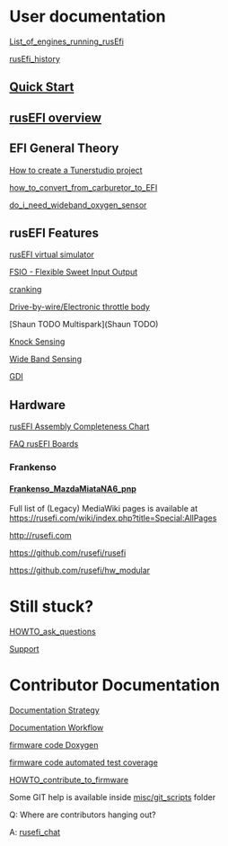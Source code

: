 
# User documentation

[List_of_engines_running_rusEfi](List_of_engines_running_rusEfi)

[rusEfi_history](rusEfi_history)


## [Quick Start](HOWTO_quick_start)

## [rusEFI overview](overview)


## EFI General Theory

[How to create a Tunerstudio project](HOWTO_create_tunerstudio_project)

[how_to_convert_from_carburetor_to_EFI](how_to_convert_from_carburetor_to_EFI)

[do_i_need_wideband_oxygen_sensor](do_i_need_wideband_oxygen_sensor)

## rusEFI Features

[rusEFI virtual simulator](Virtual_simulator)

[FSIO - Flexible Sweet Input Output](FSIO)

[cranking](cranking)

[Drive-by-wire/Electronic throttle body](HOWTO_electronic_throttle_body)

[Shaun TODO Multispark](Shaun TODO)

[Knock Sensing](knock_sensing.md)

[Wide Band Sensing](cj125_heating_4_9)

[GDI](GDI_status)

## Hardware

[rusEFI Assembly Completeness Chart](Completeness_Chart)

[FAQ rusEFI Boards](Hardware)

### Frankenso

#### [Frankenso_MazdaMiataNA6_pnp](Frankenso_MazdaMiataNA6_pnp)

Full list of (Legacy) MediaWiki pages is available at https://rusefi.com/wiki/index.php?title=Special:AllPages

http://rusefi.com

https://github.com/rusefi/rusefi

https://github.com/rusefi/hw_modular

# Still stuck?

[HOWTO_ask_questions](HOWTO_ask_questions)

[Support](Support)

# Contributor Documentation

[Documentation Strategy](Documentation_Strategy)

[Documentation Workflow](Documentation_Workflow)

[firmware code Doxygen](https://rusefi.com/docs/html)

[firmware code automated test coverage](https://rusefi.com/docs/unit_tests_coverage)

[HOWTO_contribute_to_firmware](HOWTO_contribute_to_firmware)

Some GIT help is available inside [misc/git_scripts](https://github.com/rusefi/hw_microRusEfi/tree/master/git_scripts) folder

Q: Where are contributors hanging out?

A: [rusefi_chat](rusefi_chat)
